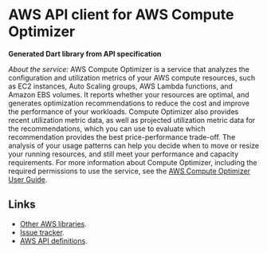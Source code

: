 # AWS API client for AWS Compute Optimizer

**Generated Dart library from API specification**

*About the service:*
AWS Compute Optimizer is a service that analyzes the configuration and
utilization metrics of your AWS compute resources, such as EC2 instances,
Auto Scaling groups, AWS Lambda functions, and Amazon EBS volumes. It
reports whether your resources are optimal, and generates optimization
recommendations to reduce the cost and improve the performance of your
workloads. Compute Optimizer also provides recent utilization metric data,
as well as projected utilization metric data for the recommendations, which
you can use to evaluate which recommendation provides the best
price-performance trade-off. The analysis of your usage patterns can help
you decide when to move or resize your running resources, and still meet
your performance and capacity requirements. For more information about
Compute Optimizer, including the required permissions to use the service,
see the <a
href="https://docs.aws.amazon.com/compute-optimizer/latest/ug/">AWS Compute
Optimizer User Guide</a>.

## Links

- [Other AWS libraries](https://github.com/agilord/aws_client/tree/master/generated).
- [Issue tracker](https://github.com/agilord/aws_client/issues).
- [AWS API definitions](https://github.com/aws/aws-sdk-js/tree/master/apis).
